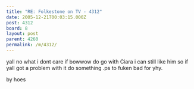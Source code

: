 ```yaml
---
title: "RE: Folkestone on TV - 4312"
date: 2005-12-21T00:03:15.000Z
post: 4312
board: 8
layout: post
parent: 4260
permalink: /m/4312/
---
```

yall no what i dont care if bowwow do go with Ciara i can still like him so if yall got a problem with it do something .ps to fuken bad for yhy.
    


by hoes
